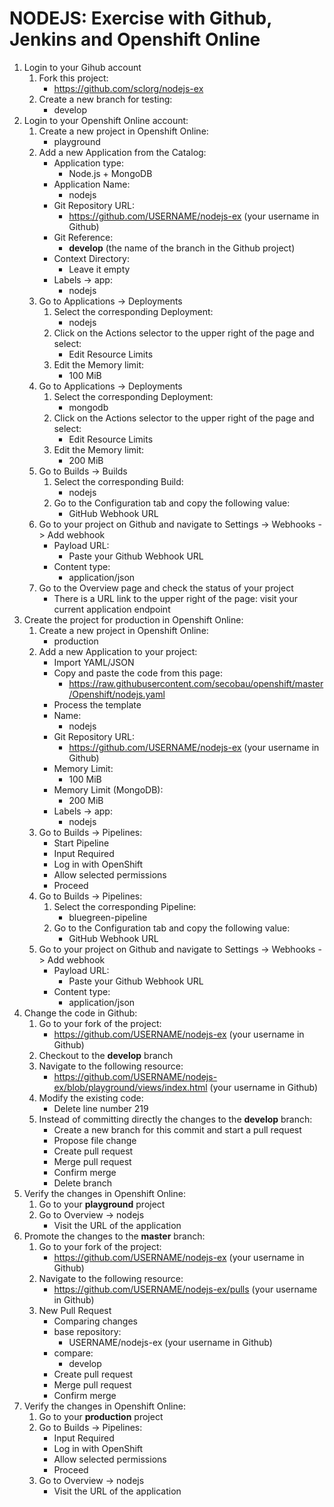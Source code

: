 # NODEJS: Exercise with Github, Jenkins and Openshift Online

1. Login to your Gihub account
    1. Fork this project:
        - https://github.com/sclorg/nodejs-ex
    1. Create a new branch for testing:
        - develop
1. Login to your Openshift Online account:
    1. Create a new project in Openshift Online:
        - playground
    1. Add a new Application from the Catalog:
        - Application type:
            - Node.js + MongoDB
        - Application Name: 
            - nodejs
        - Git Repository URL: 
            - https://github.com/USERNAME/nodejs-ex (your username in Github)
        - Git Reference:
            - **develop** (the name of the branch in the Github project)
        - Context Directory:
            - Leave it empty
        - Labels -> app:
            - nodejs
    1. Go to Applications -> Deployments
        1. Select the corresponding Deployment:
            - nodejs
        1. Click on the Actions selector to the upper right of the page and select:
            - Edit Resource Limits
        1. Edit the Memory limit:
            - 100 MiB        
    1. Go to Applications -> Deployments
        1. Select the corresponding Deployment:
            - mongodb
        1. Click on the Actions selector to the upper right of the page and select:
            - Edit Resource Limits
        1. Edit the Memory limit:
            - 200 MiB        
    1. Go to Builds -> Builds
        1. Select the corresponding Build:
            - nodejs
        1. Go to the Configuration tab and copy the following value:
            - GitHub Webhook URL
    1. Go to your project on Github and navigate to Settings -> Webhooks -> Add webhook
        - Payload URL:
            - Paste your Github Webhook URL
        - Content type:
            - application/json
    1. Go to the Overview page and check the status of your project
        - There is a URL link to the upper right of the page: visit your current application endpoint
1. Create the project for production in Openshift Online:
    1. Create a new project in Openshift Online:
        - production
    1. Add a new Application to your project:
        - Import YAML/JSON
        - Copy and paste the code from this page:
            - https://raw.githubusercontent.com/secobau/openshift/master/Openshift/nodejs.yaml
        - Process the template
        - Name:
            - nodejs
        - Git Repository URL:
            - https://github.com/USERNAME/nodejs-ex (your username in Github)
        - Memory Limit:
            - 100 MiB
        - Memory Limit (MongoDB):
            - 200 MiB
        - Labels -> app:
            - nodejs
    1. Go to Builds -> Pipelines:
        - Start Pipeline
        - Input Required
        - Log in with OpenShift
        - Allow selected permissions
        - Proceed
    1. Go to Builds -> Pipelines:
        1. Select the corresponding Pipeline:
            - bluegreen-pipeline
        1. Go to the Configuration tab and copy the following value:
            - GitHub Webhook URL
    1. Go to your project on Github and navigate to Settings -> Webhooks -> Add webhook
        - Payload URL:
            - Paste your Github Webhook URL
        - Content type:
            - application/json
1. Change the code in Github:
    1. Go to your fork of the project:
        - https://github.com/USERNAME/nodejs-ex (your username in Github)
    1. Checkout to the **develop** branch
    1. Navigate to the following resource:
        - https://github.com/USERNAME/nodejs-ex/blob/playground/views/index.html (your username in Github)
    1. Modify the existing code:
        - Delete line number 219
    1. Instead of committing directly the changes to the **develop** branch:
        - Create a new branch for this commit and start a pull request
        - Propose file change
        - Create pull request
        - Merge pull request
        - Confirm merge
        - Delete branch
1. Verify the changes in Openshift Online:
    1. Go to your **playground** project
    1. Go to Overview -> nodejs
        - Visit the URL of the application
1. Promote the changes to the **master** branch:
    1. Go to your fork of the project:
        - https://github.com/USERNAME/nodejs-ex (your username in Github)
    1. Navigate to the following resource:
        - https://github.com/USERNAME/nodejs-ex/pulls (your username in Github)
    1. New Pull Request
        - Comparing changes
        - base repository:
            - USERNAME/nodejs-ex (your username in Github)
        - compare:
            - develop
        - Create pull request
        - Merge pull request
        - Confirm merge
1. Verify the changes in Openshift Online:
    1. Go to your **production** project
    1. Go to Builds -> Pipelines:
        - Input Required
        - Log in with OpenShift
        - Allow selected permissions
        - Proceed
    1. Go to Overview -> nodejs
        - Visit the URL of the application

